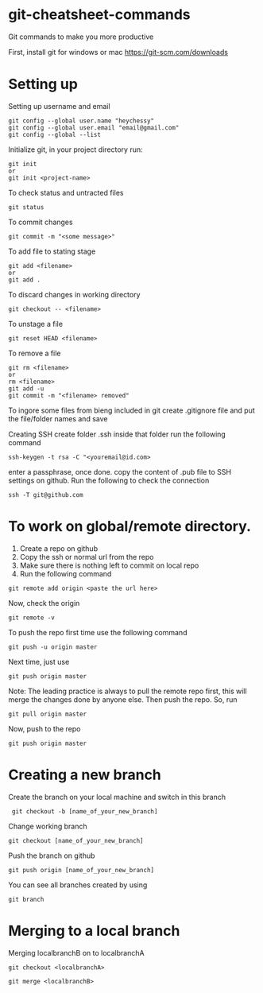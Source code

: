 # git-cheatsheet-commands
Git commands to make you more productive

First, install git for windows or mac 
https://git-scm.com/downloads


# Setting up

Setting up username and email
```
git config --global user.name "heychessy"
git config --global user.email "email@gmail.com"
git config --global --list
```

Initialize git, in your project directory run: 

```
git init 
or 
git init <project-name>
```

To check status and untracted files 
```
git status
```

To commit changes
```
git commit -m "<some message>"
```

To add file to stating stage 
``` 
git add <filename>
or
git add .
```

To discard changes in working directory
```
git checkout -- <filename>
```

To unstage a file 
```
git reset HEAD <filename>
```

To remove a file 
```
git rm <filename>
or
rm <filename>
git add -u
git commit -m "<filename> removed"
```

To ingore some files from bieng included in git create .gitignore file and put the file/folder names and save

Creating SSH 
create folder .ssh 
inside that folder run the following command
```
ssh-keygen -t rsa -C "<youremail@id.com> 
```
enter a  passphrase, once done. copy the content of .pub file to SSH settings on github. 
Run the following to check the connection
```
ssh -T git@github.com
```


# To work on global/remote directory.

1. Create a repo on github
2. Copy the ssh or normal url from the repo 
3. Make sure there is nothing left to commit on local repo
4. Run the following command 
```
git remote add origin <paste the url here>
```

Now, check the origin 
```
git remote -v
```

To push the repo first time use the following command
```
git push -u origin master
```

Next time, just use 
```
git push origin master
```

Note: The leading practice is always to pull the remote repo first, this will merge the changes done by anyone else. Then push the repo.
So, run 
```
git pull origin master
```

Now, push to the repo
```
git push origin master
```

# Creating a new branch
Create the branch on your local machine and switch in this branch
```
 git checkout -b [name_of_your_new_branch]
 ```
 
 Change working branch 
 ```
 git checkout [name_of_your_new_branch]
 ```
 
 Push the branch on github
 
 ```
 git push origin [name_of_your_new_branch]
 ```

You can see all branches created by using 
```
git branch
```

# Merging to a local branch
Merging localbranchB on to localbranchA

```
git checkout <localbranchA>

git merge <localbranchB>
```
